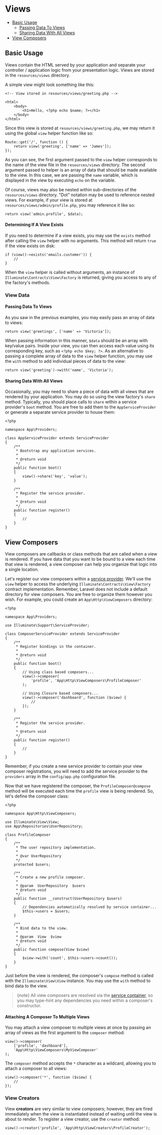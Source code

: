 # Views

- [Basic Usage](#basic-usage)
    - [Passing Data To Views](#passing-data-to-views)
    - [Sharing Data With All Views](#sharing-data-with-all-views)
- [View Composers](#view-composers)

<a name="basic-usage"></a>
## Basic Usage

Views contain the HTML served by your application and separate your controller / application logic from your presentation logic. Views are stored in the `resources/views` directory.

A simple view might look something like this:

    <!-- View stored in resources/views/greeting.php -->

    <html>
        <body>
            <h1>Hello, <?php echo $name; ?></h1>
        </body>
    </html>

Since this view is stored at `resources/views/greeting.php`, we may return it using the global `view` helper function like so:

    Route::get('/', function () {
        return view('greeting', ['name' => 'James']);
    });

As you can see, the first argument passed to the `view` helper corresponds to the name of the view file in the `resources/views` directory. The second argument passed to helper is an array of data that should be made available to the view. In this case, we are passing the `name` variable, which is displayed in the view by executing `echo` on the variable.

Of course, views may also be nested within sub-directories of the `resources/views` directory. "Dot" notation may be used to reference nested views. For example, if your view is stored at `resources/views/admin/profile.php`, you may reference it like so:

    return view('admin.profile', $data);

#### Determining If A View Exists

If you need to determine if a view exists, you may use the `exists` method after calling the `view` helper with no arguments. This method will return `true` if the view exists on disk:

    if (view()->exists('emails.customer')) {
        //
    }

When the `view` helper is called without arguments, an instance of `Illuminate\Contracts\View\Factory` is returned, giving you access to any of the factory's methods.

<a name="view-data"></a>
### View Data

<a name="passing-data-to-views"></a>
#### Passing Data To Views

As you saw in the previous examples, you may easily pass an array of data to views:

    return view('greetings', ['name' => 'Victoria']);

When passing information in this manner, `$data` should be an array with key/value pairs. Inside your view, you can then access each value using its corresponding key, such as `<?php echo $key; ?>`. As an alternative to passing a complete array of data to the `view` helper function, you may use the `with` method to add individual pieces of data to the view:

    return view('greeting')->with('name', 'Victoria');

<a name="sharing-data-with-all-views"></a>
#### Sharing Data With All Views

Occasionally, you may need to share a piece of data with all views that are rendered by your application. You may do so using the view factory's `share` method. Typically, you should place calls to `share` within a service provider's `boot` method. You are free to add them to the `AppServiceProvider` or generate a separate service provider to house them:

    <?php

    namespace App\Providers;

    class AppServiceProvider extends ServiceProvider
    {
        /**
         * Bootstrap any application services.
         *
         * @return void
         */
        public function boot()
        {
            view()->share('key', 'value');
        }

        /**
         * Register the service provider.
         *
         * @return void
         */
        public function register()
        {
            //
        }
    }

<a name="view-composers"></a>
## View Composers

View composers are callbacks or class methods that are called when a view is rendered. If you have data that you want to be bound to a view each time that view is rendered, a view composer can help you organize that logic into a single location.

Let's register our view composers within a [service provider](/docs/{{version}}/providers). We'll use the `view` helper to access the underlying `Illuminate\Contracts\View\Factory` contract implementation. Remember, Laravel does not include a default directory for view composers. You are free to organize them however you wish. For example, you could create an `App\Http\ViewComposers` directory:

    <?php

    namespace App\Providers;

    use Illuminate\Support\ServiceProvider;

    class ComposerServiceProvider extends ServiceProvider
    {
        /**
         * Register bindings in the container.
         *
         * @return void
         */
        public function boot()
        {
            // Using class based composers...
            view()->composer(
                'profile', 'App\Http\ViewComposers\ProfileComposer'
            );

            // Using Closure based composers...
            view()->composer('dashboard', function ($view) {
                //
            });
        }

        /**
         * Register the service provider.
         *
         * @return void
         */
        public function register()
        {
            //
        }
    }

Remember, if you create a new service provider to contain your view composer registrations, you will need to add the service provider to the `providers` array in the `config/app.php` configuration file.

Now that we have registered the composer, the `ProfileComposer@compose` method will be executed each time the `profile` view is being rendered. So, let's define the composer class:

    <?php

    namespace App\Http\ViewComposers;

    use Illuminate\View\View;
    use App\Repositories\UserRepository;

    class ProfileComposer
    {
        /**
         * The user repository implementation.
         *
         * @var UserRepository
         */
        protected $users;

        /**
         * Create a new profile composer.
         *
         * @param  UserRepository  $users
         * @return void
         */
        public function __construct(UserRepository $users)
        {
            // Dependencies automatically resolved by service container...
            $this->users = $users;
        }

        /**
         * Bind data to the view.
         *
         * @param  View  $view
         * @return void
         */
        public function compose(View $view)
        {
            $view->with('count', $this->users->count());
        }
    }

Just before the view is rendered, the composer's `compose` method is called with the `Illuminate\View\View` instance. You may use the `with` method to bind data to the view.

> {note} All view composers are resolved via the [service container](/docs/{{version}}/container), so you may type-hint any dependencies you need within a composer's constructor.

#### Attaching A Composer To Multiple Views

You may attach a view composer to multiple views at once by passing an array of views as the first argument to the `composer` method:

    view()->composer(
        ['profile', 'dashboard'],
        'App\Http\ViewComposers\MyViewComposer'
    );

The `composer` method accepts the `*` character as a wildcard, allowing you to attach a composer to all views:

    view()->composer('*', function ($view) {
        //
    });

### View Creators

View **creators** are very similar to view composers; however, they are fired immediately when the view is instantiated instead of waiting until the view is about to render. To register a view creator, use the `creator` method:

    view()->creator('profile', 'App\Http\ViewCreators\ProfileCreator');
